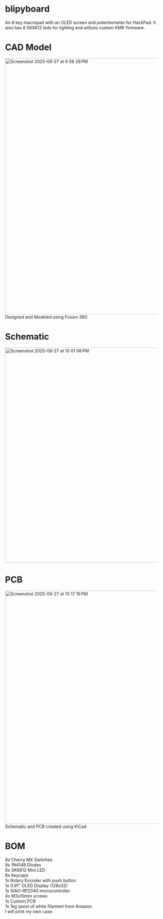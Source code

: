# blipyboard
An 8 key macropad with an OLED screen and potentiometer for HackPad. It also has 8 SK6812 leds for lighting and utilizes custom KMK firmware.

# **CAD Model**
<img width="841" alt="Screenshot 2025-06-27 at 9 58 29 PM" src="https://github.com/user-attachments/assets/e92d7d4b-3a6b-4e37-8724-f523f06b017e" /><br>
Designed and Modeled using Fusion 360

# **Schematic**
<img width="706" alt="Screenshot 2025-06-27 at 10 01 06 PM" src="https://github.com/user-attachments/assets/000f60a1-58a0-45a9-8a31-e0d114c8ba91" />

# **PCB**
<img width="766" alt="Screenshot 2025-06-27 at 10 17 19 PM" src="https://github.com/user-attachments/assets/8111699a-26c3-439d-86e2-29937b18e927" /><br>
Schematic and PCB created using KiCad



# **BOM**
8x Cherry MX Switches<br>
9x 1N4148 Diodes<br>
8x SK6812 Mini LED<br>
8x Keycaps<br>
1x Rotary Encoder with push button<br>
1x 0.91" OLED Display (128x32)<br>
1x XIAO-RP2040 microcontroller<br>
4x M3x10mm screws<br>
1x Custom PCB<br>
1x 1kg spool of white filament from Amazon<br>
I will print my own case
